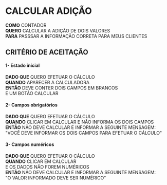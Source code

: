 # CALCULAR ADIÇÃO

**COMO** CONTADOR\
**QUERO** CALCULAR A ADIÇÃO DE DOIS VALORES\
**PARA** PASSSAR A INFORMAÇÃO CORRETA PARA MEUS CLIENTES

## CRITÉRIO DE ACEITAÇÃO

#### 1- Estado inicial

**DADO QUE** QUERO EFETUAR O CÁLCULO\
**QUANDO** APARECER A CALCULADORA\
**ENTÃO** DEVE CONTER DOIS CAMPOS EM BRANCOS\
E UM BOTÃO CALCULAR

#### 2- Campos obrigatórios

**DADO QUE** QUERO EFETUAR O CÁLCULO\
**QUANDO** CLICAR EM CALCULAR
E NÃO INFORMA OS DOIS CAMPOS\
**ENTÃO** NÃO DEVE CALCULAR E INFORMAR A SEGUINTE MENSAGEM:\
"VOCÊ DEVE INFORMAR OS DOIS CAMPOS PARA EFETUAR O CÁLCULO"

#### 3- Campos numéricos

**DADO QUE** QUERO EFETUAR O CÁLCULO\
**QUANDO** CLICAR EM CALCULAR\
E OS DADOS NÃO FOREM NUMÉRICOS\
**ENTÃO** NÃO DEVE CALCULAR E INFORMAR A SEGUINTE MENSAGEM:\
"O VALOR INFORMADO DEVE SER NUMÉRICO"


